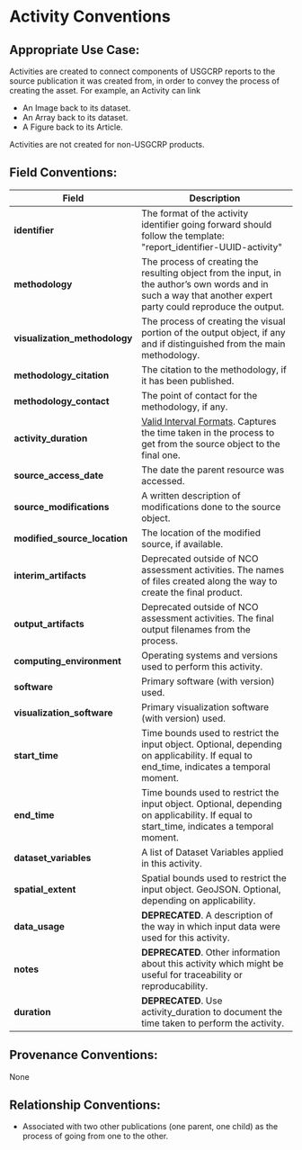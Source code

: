 # Activity Conventions

## Appropriate Use Case:

Activities are created to connect components of USGCRP reports to the source publication it was created from, in order to convey the process of creating the asset. For example, an Activity can link

- An Image back to its dataset.  
- An Array back to its dataset. 
- A Figure back to its Article. 

Activities are not created for  non-USGCRP products.

## Field Conventions:

| Field | Description |
|-------|------------- | 
|**identifier**|  The format of the activity identifier going forward should follow the template: "report_identifier-UUID-activity"|
|**methodology**| The process of creating the resulting object from the input, in the author’s own words and in such a way that another expert party could reproduce the output.|
|**visualization_methodology**|  The process of creating the visual portion of the output object, if any and if distinguished from the main methodology.|
|**methodology_citation**|  The citation to the methodology, if it has been published.|
|**methodology_contact**|  The point of contact for the methodology, if any.|
|**activity_duration**|  [Valid Interval Formats](https://www.postgresql.org/docs/9.6/static/datatype-datetime.html#DATATYPE-INTERVAL-INPUT-EXAMPLES). Captures the time taken in the process to get from the source object to the final one.|
|**source_access_date** | The date the parent resource was accessed.|
|**source_modifications**|A written description of modifications done to the source object.|
|**modified_source_location**|  The location of the modified source, if available.|
|**interim_artifacts**|  Deprecated outside of NCO assessment activities. The names of files created along the way to create the final product.|
|**output_artifacts** | Deprecated outside of NCO assessment activities. The final output filenames from the process.
|**computing_environment** | Operating systems and versions used to perform this activity.|
|**software** | Primary software (with version) used.|
|**visualization_software**  |Primary visualization software (with version) used.|
|**start_time**  |Time bounds used to restrict the input object. Optional, depending on applicability. If equal to end_time, indicates a temporal moment.|
|**end_time**  |Time bounds used to restrict the input object. Optional, depending on applicability. If equal to start_time, indicates a temporal moment.|
|**dataset_variables**  |A list of Dataset Variables applied in this activity.|
|**spatial_extent**  |Spatial bounds used to restrict the input object. GeoJSON. Optional, depending on applicability.|
|**data_usage**  |**DEPRECATED**.  A description of the way in which input data were used for this activity.|
|**notes** |**DEPRECATED**.  Other information about this activity which might be useful for traceability or reproducability.|
|**duration**  |**DEPRECATED**.  Use activity_duration to document the time taken to perform the activity.


## Provenance Conventions: 
None


## Relationship Conventions:

- Associated with two other publications (one parent, one child) as the process of going from one to the other.


